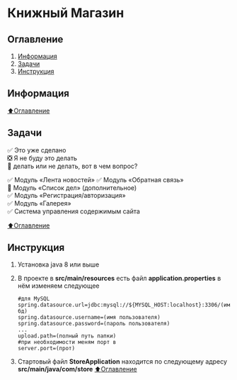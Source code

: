 # Книжный Магазин

## Оглавление

1. [Информация](#Информация)
2. [Задачи](#Задачи)
3. [Инструкция](#Инструкция)

## Информация

[:arrow_up:Оглавление](#Оглавление)

## Задачи

:white_check_mark: Это уже сделано    
:negative_squared_cross_mark: Я не буду это делать    
:black_square_button: делать или не делать, вот в чем вопрос? 

:white_check_mark: Модуль  «Лента новостей» 
:white_check_mark: Модуль «Обратная связь»  
:black_square_button: Модуль  «Список дел» (дополнительное)   
:white_check_mark: Модуль  «Регистрация/авторизация»    
:white_check_mark: Модуль  «Галерея»    
:white_check_mark:  Система  управления содержимым сайта          

[:arrow_up:Оглавление](#Оглавление)

## Инструкция

1. Установка java 8 или выше 

2. В проекте в  **src/main/resources** есть файл **application.properties** в нём изменяем следующее 

   ```properties
   #для MySQL 
   spring.datasource.url=jdbc:mysql://${MYSQL_HOST:localhost}:3306/(имя бд)
   spring.datasource.username=(имя пользователя)
   spring.datasource.password=(пароль пользователя)
   ...
   upload.path=(полный путь папки)
   #при необходимости меням порт в
   server.port=(прот)
   ```

3. Стартовый файл **StoreApplication** находится по следующему адресу **src/main/java/com/store**
[:arrow_up:Оглавление](#Оглавление)